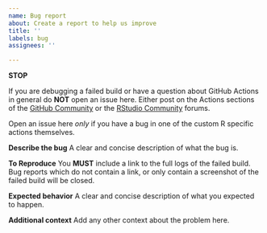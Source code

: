 ```yaml
---
name: Bug report
about: Create a report to help us improve
title: ''
labels: bug
assignees: ''

---
```


**STOP**

If you are debugging a failed build or have a question about GitHub Actions in
general do **NOT** open an issue here. Either post on the Actions sections of
the [GitHub Community](https://github.community/c/code-to-cloud/github-actions/41) or the [RStudio Community](https://community.rstudio.com/new-topic?category=Package%20development&tags=github-actions) forums.

Open an issue here _only_ if you have a bug in one of the
custom R specific actions themselves.

**Describe the bug**
A clear and concise description of what the bug is.

**To Reproduce**
You **MUST** include a link to the full logs of the failed build. Bug reports which do not contain a link, or only contain a screenshot of the failed build will be closed.

**Expected behavior**
A clear and concise description of what you expected to happen.

**Additional context**
Add any other context about the problem here.
